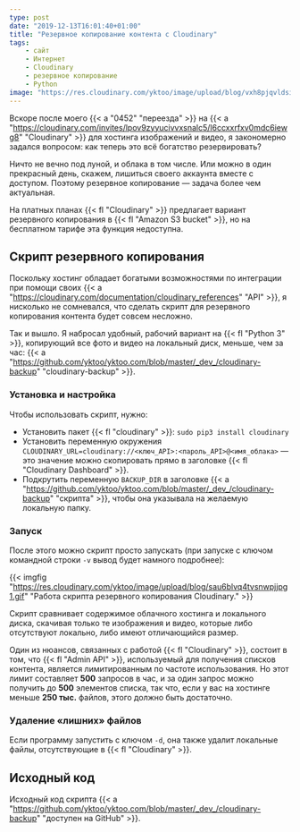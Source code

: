 ```yaml
---
type: post
date: "2019-12-13T16:01:40+01:00"
title: "Резервное копирование контента с Cloudinary"
tags:
    - сайт
    - Интернет
    - Cloudinary
    - резервное копирование
    - Python
image: "https://res.cloudinary.com/yktoo/image/upload/blog/vxh8pjqvldsi2pzcdsxm.png"
---
```


Вскоре после моего {{< a "0452" "переезда" >}} на {{< a "https://cloudinary.com/invites/lpov9zyyucivvxsnalc5/l6ccxxrfxv0mdc6iewg8" "Cloudinary" >}} для хостинга изображений и видео, я закономерно задался вопросом: как теперь это всё богатство резервировать?

Ничто не вечно под луной, и облака в том числе. Или можно в один прекрасный день, скажем, лишиться своего аккаунта вместе с доступом. Поэтому резервное копирование — задача более чем актуальная.

<!--more-->

На платных планах {{< fl "Cloudinary" >}} предлагает вариант резервного копирования в {{< fl "Amazon S3 bucket" >}}, но на бесплатном тарифе эта функция недоступна.

## Скрипт резервного копирования

Поскольку хостинг обладает богатыми возможностями по интеграции при помощи своих {{< a "https://cloudinary.com/documentation/cloudinary_references" "API" >}}, я нисколько не сомневался, что сделать скрипт для резервного копирования контента будет совсем несложно.

Так и вышло. Я набросал удобный, рабочий вариант на {{< fl "Python 3" >}}, копирующий все фото и видео на локальный диск, меньше, чем за час: {{< a "https://github.com/yktoo/yktoo.com/blob/master/_dev_/cloudinary-backup" "cloudinary-backup" >}}.

### Установка и настройка

Чтобы использовать скрипт, нужно:

* Установить пакет {{< fl "cloudinary" >}}: `sudo pip3 install cloudinary`
* Установить переменную окружения `CLOUDINARY_URL=cloudinary://<ключ_API>:<пароль_API>@<имя_облака>` — это значение можно скопировать прямо в заголовке {{< fl "Cloudinary Dashboard" >}}.
* Подкрутить переменную `BACKUP_DIR` в заголовке {{< a "https://github.com/yktoo/yktoo.com/blob/master/_dev_/cloudinary-backup" "скрипта" >}}, чтобы она указывала на желаемую локальную папку.

### Запуск

После этого можно скрипт просто запускать (при запуске с ключом командной строки `-v` вывод будет намного подробнее):

{{< imgfig "https://res.cloudinary.com/yktoo/image/upload/blog/sau6blvq4tvsnwpjjpg1.gif" "Работа скрипта резервного копирования Cloudinary." >}}

Скрипт сравнивает содержимое облачного хостинга и локального диска, скачивая только те изображения и видео, которые либо отсутствуют локально, либо имеют отличающийся размер.

Один из нюансов, связанных с работой {{< fl "Cloudinary" >}}, состоит в том, что {{< fl "Admin API" >}}, используемый для получения списков контента, является лимитированным по частоте использования. Но этот лимит составляет **500** запросов в час, и за один запрос можно получить до **500** элементов списка, так что, если у вас на хостинге меньше **250 тыс.** файлов, этого должно быть достаточно.

### Удаление «лишних» файлов

Если программу запустить с ключом `-d`, она также удалит локальные файлы, отсутствующие в {{< fl "Cloudinary" >}}.

## Исходный код

Исходный код скрипта {{< a "https://github.com/yktoo/yktoo.com/blob/master/_dev_/cloudinary-backup" "доступен на GitHub" >}}.